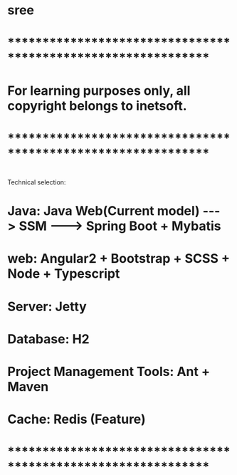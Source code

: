 # sree

# *************************************************************

 #  For learning purposes only, all copyright belongs to inetsoft.

# *************************************************************

# Technical selection:
#  Java: Java Web(Current model) ---> SSM ---> Spring Boot + Mybatis
#  web: Angular2 + Bootstrap + SCSS + Node + Typescript
#  Server: Jetty
#  Database: H2
#  Project Management Tools: Ant + Maven
#  Cache: Redis (Feature)

# *************************************************************